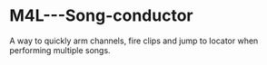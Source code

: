 # M4L---Song-conductor
A way to quickly arm channels, fire clips and jump to locator when performing multiple songs.
